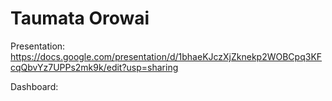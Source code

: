 # Taumata Orowai
 
Presentation: https://docs.google.com/presentation/d/1bhaeKJczXjZknekp2WOBCpq3KFcqQbvYz7UPPs2mk9k/edit?usp=sharing

Dashboard:
